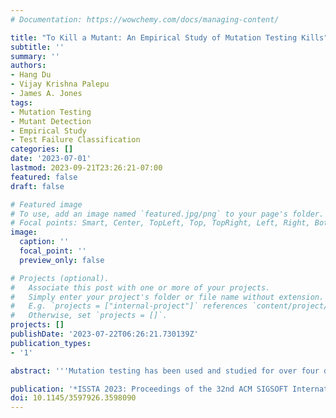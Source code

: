```yaml
---
# Documentation: https://wowchemy.com/docs/managing-content/

title: "To Kill a Mutant: An Empirical Study of Mutation Testing Kills"
subtitle: ''
summary: ''
authors:
- Hang Du
- Vijay Krishna Palepu
- James A. Jones
tags:
- Mutation Testing
- Mutant Detection
- Empirical Study
- Test Failure Classification
categories: []
date: '2023-07-01'
lastmod: 2023-09-21T23:26:21-07:00
featured: false
draft: false

# Featured image
# To use, add an image named `featured.jpg/png` to your page's folder.
# Focal points: Smart, Center, TopLeft, Top, TopRight, Left, Right, BottomLeft, Bottom, BottomRight.
image:
  caption: ''
  focal_point: ''
  preview_only: false

# Projects (optional).
#   Associate this post with one or more of your projects.
#   Simply enter your project's folder or file name without extension.
#   E.g. `projects = ["internal-project"]` references `content/project/deep-learning/index.md`.
#   Otherwise, set `projects = []`.
projects: []
publishDate: '2023-07-22T06:26:21.730139Z'
publication_types:
- '1'

abstract: '''Mutation testing has been used and studied for over four decades as a method to assess the strength of a test suite. This technique adds an artificial bug (i.e., a mutation) to a program to produce a mutant, and the test suite is run to determine if any of its test cases are sufficient to detect this mutation (i.e., kill the mutant). In this situation, a test case that fails is the one that kills the mutant. However, little is known about the nature of these kills. In this paper, we present an empirical study that investigates the nature of these kills. We seek to answer questions, such as: How are test cases failing so that they contribute to mutant kills? How many test cases fail for each killed mutant, given that only a single failure is required to kill that mutant? How do program crashes contribute to kills, and what are the origins and nature of these crashes? We found several revealing results across all subjects, including the substantial contribution of "crashes" to test failures leading to mutant kills, the existence of diverse causes for test failures even for a single mutation, and the specific types of exceptions that commonly instigate crashes. We posit that this study and its results should likely be taken into account for practitioners in their use of mutation testing and interpretation of its mutation score, and for researchers who study and leverage mutation testing in their future work.'''

publication: '*ISSTA 2023: Proceedings of the 32nd ACM SIGSOFT International Symposium on Software Testing and Analysis*'
doi: 10.1145/3597926.3598090
---
```

